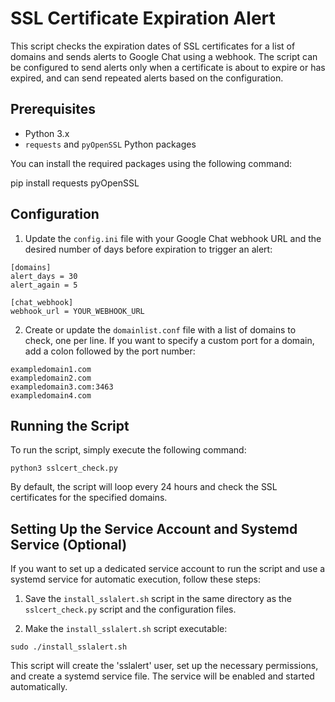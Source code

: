 # SSL Certificate Expiration Alert

This script checks the expiration dates of SSL certificates for a list of domains and sends alerts to Google Chat using a webhook. The script can be configured to send alerts only when a certificate is about to expire or has expired, and can send repeated alerts based on the configuration.

## Prerequisites

- Python 3.x
- `requests` and `pyOpenSSL` Python packages

You can install the required packages using the following command:

pip install requests pyOpenSSL


## Configuration

1. Update the `config.ini` file with your Google Chat webhook URL and the desired number of days before expiration to trigger an alert:
```
[domains]
alert_days = 30
alert_again = 5

[chat_webhook]
webhook_url = YOUR_WEBHOOK_URL
```

2. Create or update the `domainlist.conf` file with a list of domains to check, one per line. If you want to specify a custom port for a domain, add a colon followed by the port number:
```
exampledomain1.com
exampledomain2.com
exampledomain3.com:3463
exampledomain4.com
```

## Running the Script

To run the script, simply execute the following command:

`python3 sslcert_check.py`


By default, the script will loop every 24 hours and check the SSL certificates for the specified domains.


## Setting Up the Service Account and Systemd Service (Optional)

If you want to set up a dedicated service account to run the script and use a systemd service for automatic execution, follow these steps:

1. Save the `install_sslalert.sh` script in the same directory as the `sslcert_check.py` script and the configuration files.

2. Make the `install_sslalert.sh` script executable:

`sudo ./install_sslalert.sh`

This script will create the 'sslalert' user, set up the necessary permissions, and create a systemd service file. The service will be enabled and started automatically.
